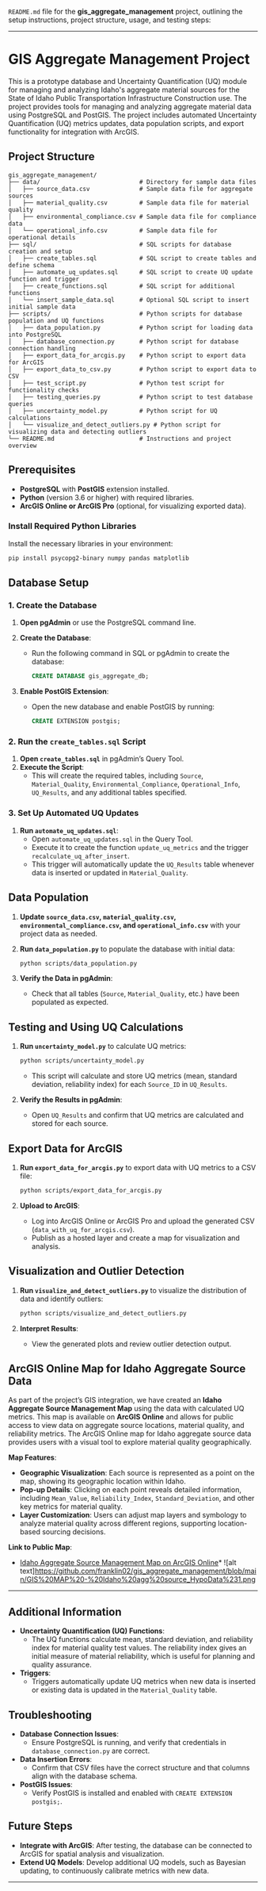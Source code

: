 `README.md` file for the **gis_aggregate_management** project, outlining the setup instructions, project structure, usage, and testing steps:

---

# GIS Aggregate Management Project

This is a prototype database and Uncertainty Quantification (UQ) module for managing and analyzing Idaho's aggregate material sources for the State of Idaho
Public Transportation Infrastructure Construction use. The project provides tools for managing and analyzing aggregate material data using PostgreSQL and 
PostGIS. The project includes automated Uncertainty Quantification (UQ) metrics updates, data population scripts, and export functionality for 
integration with ArcGIS.


## Project Structure

```plaintext
gis_aggregate_management/
├── data/                            # Directory for sample data files
│   ├── source_data.csv              # Sample data file for aggregate sources
│   ├── material_quality.csv         # Sample data file for material quality
│   ├── environmental_compliance.csv # Sample data file for compliance data
│   └── operational_info.csv         # Sample data file for operational details
├── sql/                             # SQL scripts for database creation and setup
│   ├── create_tables.sql            # SQL script to create tables and define schema
│   ├── automate_uq_updates.sql      # SQL script to create UQ update function and trigger
│   ├── create_functions.sql         # SQL script for additional functions
│   └── insert_sample_data.sql       # Optional SQL script to insert initial sample data
├── scripts/                         # Python scripts for database population and UQ functions
│   ├── data_population.py           # Python script for loading data into PostgreSQL
│   ├── database_connection.py       # Python script for database connection handling
│   ├── export_data_for_arcgis.py    # Python script to export data for ArcGIS
│   ├── export_data_to_csv.py        # Python script to export data to CSV
│   ├── test_script.py               # Python test script for functionality checks
│   ├── testing_queries.py           # Python script to test database queries
│   ├── uncertainty_model.py         # Python script for UQ calculations
│   └── visualize_and_detect_outliers.py # Python script for visualizing data and detecting outliers
└── README.md                        # Instructions and project overview
```

## Prerequisites

- **PostgreSQL** with **PostGIS** extension installed.
- **Python** (version 3.6 or higher) with required libraries.
- **ArcGIS Online or ArcGIS Pro** (optional, for visualizing exported data).

### Install Required Python Libraries

Install the necessary libraries in your environment:

```bash
pip install psycopg2-binary numpy pandas matplotlib
```

## Database Setup

### 1. Create the Database

1. **Open pgAdmin** or use the PostgreSQL command line.
2. **Create the Database**:
   - Run the following command in SQL or pgAdmin to create the database:

     ```sql
     CREATE DATABASE gis_aggregate_db;
     ```

3. **Enable PostGIS Extension**:
   - Open the new database and enable PostGIS by running:

     ```sql
     CREATE EXTENSION postgis;
     ```

### 2. Run the `create_tables.sql` Script

1. **Open `create_tables.sql`** in pgAdmin’s Query Tool.
2. **Execute the Script**:
   - This will create the required tables, including `Source`, `Material_Quality`, `Environmental_Compliance`, `Operational_Info`, `UQ_Results`, and any additional tables specified.

### 3. Set Up Automated UQ Updates

1. **Run `automate_uq_updates.sql`**:
   - Open `automate_uq_updates.sql` in the Query Tool.
   - Execute it to create the function `update_uq_metrics` and the trigger `recalculate_uq_after_insert`.
   - This trigger will automatically update the `UQ_Results` table whenever data is inserted or updated in `Material_Quality`.

## Data Population

1. **Update `source_data.csv`, `material_quality.csv`, `environmental_compliance.csv`, and `operational_info.csv`** with your project data as needed.
2. **Run `data_population.py`** to populate the database with initial data:

   ```bash
   python scripts/data_population.py
   ```

3. **Verify the Data in pgAdmin**:
   - Check that all tables (`Source`, `Material_Quality`, etc.) have been populated as expected.

## Testing and Using UQ Calculations

1. **Run `uncertainty_model.py`** to calculate UQ metrics:

   ```bash
   python scripts/uncertainty_model.py
   ```

   - This script will calculate and store UQ metrics (mean, standard deviation, reliability index) for each `Source_ID` in `UQ_Results`.

2. **Verify the Results in pgAdmin**:
   - Open `UQ_Results` and confirm that UQ metrics are calculated and stored for each source.

## Export Data for ArcGIS

1. **Run `export_data_for_arcgis.py`** to export data with UQ metrics to a CSV file:

   ```bash
   python scripts/export_data_for_arcgis.py
   ```

2. **Upload to ArcGIS**:
   - Log into ArcGIS Online or ArcGIS Pro and upload the generated CSV (`data_with_uq_for_arcgis.csv`).
   - Publish as a hosted layer and create a map for visualization and analysis.

## Visualization and Outlier Detection

1. **Run `visualize_and_detect_outliers.py`** to visualize the distribution of data and identify outliers:

   ```bash
   python scripts/visualize_and_detect_outliers.py
   ```

2. **Interpret Results**:
   - View the generated plots and review outlier detection output.

## ArcGIS Online Map for Idaho Aggregate Source Data

As part of the project’s GIS integration, we have created an **Idaho Aggregate Source Management Map** using the data with calculated UQ metrics. 
This map is available on **ArcGIS Online** and allows for public access to view data on aggregate source locations, material quality, and reliability metrics.
The ArcGIS Online map for Idaho aggregate source data provides users with a visual tool to explore material quality geographically.

**Map Features**:
- **Geographic Visualization**: Each source is represented as a point on the map, showing its geographic location within Idaho.
- **Pop-up Details**: Clicking on each point reveals detailed information, including `Mean_Value`, `Reliability_Index`, `Standard_Deviation`, and other key metrics for material quality.
- **Layer Customization**: Users can adjust map layers and symbology to analyze material quality across different regions, supporting location-based sourcing decisions.

**Link to Public Map**:
- [Idaho Aggregate Source Management Map on ArcGIS Online](https://www.arcgis.com/apps/mapviewer/index.html?webmap=8474eed4594e42a5a8ece354c0defacc)*
![alt text]https://github.com/franklin02/gis_aggregate_management/blob/main/GIS%20MAP%20-%20Idaho%20agg%20source_HypoData%231.png 
---

## Additional Information

- **Uncertainty Quantification (UQ) Functions**:
  - The UQ functions calculate mean, standard deviation, and reliability index for material quality test values. The reliability index gives 
  an initial measure of material reliability, which is useful for planning and quality assurance.
- **Triggers**:
  - Triggers automatically update UQ metrics when new data is inserted or existing data is updated in the `Material_Quality` table.

## Troubleshooting

- **Database Connection Issues**:
  - Ensure PostgreSQL is running, and verify that credentials in `database_connection.py` are correct.
- **Data Insertion Errors**:
  - Confirm that CSV files have the correct structure and that columns align with the database schema.
- **PostGIS Issues**:
  - Verify PostGIS is installed and enabled with `CREATE EXTENSION postgis;`.

## Future Steps

- **Integrate with ArcGIS**: After testing, the database can be connected to ArcGIS for spatial analysis and visualization.
- **Extend UQ Models**: Develop additional UQ models, such as Bayesian updating, to continuously calibrate metrics with new data.

---
